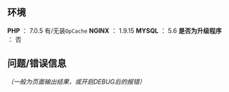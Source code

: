## 环境
**PHP** ：  7.0.5  有/无装`OpCache`
**NGINX** ： 1.9.15
**MYSQL** ： 5.6
**是否为升级程序** ： 否

## 问题/错误信息
_（一般为页面输出结果，或开启DEBUG后的报错）_